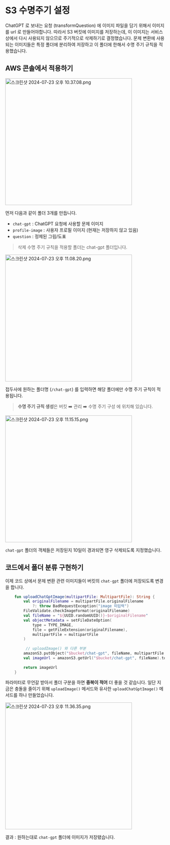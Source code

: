 # S3 수명주기 설정

ChatGPT 로 보내는 요청 (transformQuestion) 에 이미지 파일을 담기 위해서 이미지를 url 로 만들어야합니다.
따라서 S3 버킷에 이미지를 저장하는데, 이 이미지는 서비스 상에서 다시 사용되지 않으므로 주기적으로 삭제하기로 결정했습니다.
문제 변환에 사용되는 이미지들은 특정 폴더에 분리하여 저장하고 이 폴더에 한해서 수명 주기 규칙을 적용했습니다. 

## AWS 콘솔에서 적용하기

<img alt="스크린샷 2024-07-23 오후 10.37.08.png" src="s3-buckets.png" width="400"/>

먼저 다음과 같이 폴더 3개를 만듭니다.

- `chat-gpt` : ChatGPT 요청에 사용할 문제 이미지
- `profile-image` : 사용자 프로필 이미지 (현재는 저장하지 않고 있음)
- `question` : 정제된 그림/도표


> 삭제 수명 주기 규칙을 적용할 폴더는 <format style="bold" color="RosyBrown">chat-gpt</format> 폴더입니다.




<img alt="스크린샷 2024-07-23 오후 11.08.20.png" src="수명주기설정.png" width="400"/>


접두사에 원하는 폴더명 (`/chat-gpt`) 를 입력하면 해당 폴더에만 수명 주기 규칙이 적용됩니다.

> **수명 주기 규칙 생성**은 <format style="bold" color="blue">버킷 ➡️ 관리 ➡️ 수명 주기 구성</format> 에 위치해 있습니다.


<img alt="스크린샷 2024-07-23 오후 11.15.15.png" src="수명주기규칙설정.png" width="400"/>

`chat-gpt` 폴더의 객체들은 저장된지 10일이 경과되면 영구 삭제되도록 지정했습니다.


## 코드에서 폴더 분류 구현하기

이제 코드 상에서 문제 변환 관련 이미지들이 버킷의 `chat-gpt` 폴더에 저장되도록 변경을 합니다.

```Kotlin
    fun uploadChatGptImage(multipartFile: MultipartFile): String {
        val originalFilename = multipartFile.originalFilename
            ?: throw BadRequestException("image 미입력")
        FileValidate.checkImageFormat(originalFilename)
        val fileName = "${UUID.randomUUID()}-$originalFilename"
        val objectMetadata = setFileDateOption(
            type = TYPE_IMAGE,
            file = getFileExtension(originalFilename),
            multipartFile = multipartFile
        )
        
         // uploadImage() 와 다른 부분
        amazonS3.putObject("$bucket/chat-gpt", fileName, multipartFile.inputStream, objectMetadata)
        val imageUrl = amazonS3.getUrl("$bucket/chat-gpt", fileName).toString()
        
        return imageUrl
    }
```

파라미터로 무언갈 받아서 폴더 구분을 하면 **중복이 적어** 더 좋을 것 같습니다. 일단 지금은 충돌을 줄이기 위해 `uploadImage()` 메서드와 유사한 `uploadChatGptImage()` 메서드를 하나 만들었습니다.

<img alt="스크린샷 2024-07-23 오후 11.36.35.png" src="s3 폴더 분류 결과.png" width="400"/>

결과
: 원하는대로 `chat-gpt` 폴더에 이미지가 저장됐습니다.